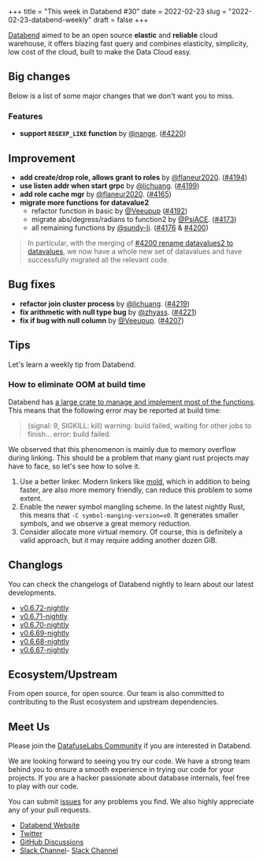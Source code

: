 +++
title = "This week in Databend #30"
date = 2022-02-23
slug = "2022-02-23-databend-weekly"
draft = false
+++

[Databend](https://github.com/datafuselabs/databend) aimed to be an open source **elastic** and **reliable** cloud warehouse, it offers blazing fast query and combines elasticity, simplicity, low cost of the cloud, built to make the Data Cloud easy.

## Big changes

Below is a list of some major changes that we don't want you to miss.

### Features

- **support `REGEXP_LIKE` function**  by [@nange](https://github.com/nange). ([#4220](https://github.com/datafuselabs/databend/pull/4220))

## Improvement

- **add create/drop role, allows grant to roles** by [@flaneur2020](https://github.com/flaneur2020). ([#4194](https://github.com/datafuselabs/databend/pull/4194))
- **use listen addr when start grpc** by [@lichuang](https://github.com/lichuang). ([#4199](https://github.com/datafuselabs/databend/pull/4199))
- **add role cache mgr** by [@flaneur2020](https://github.com/flaneur2020). ([#4165](https://github.com/datafuselabs/databend/pull/4165))
- **migrate more functions for datavalue2**
  - refactor function in basic by [@Veeupup](https://github.com/Veeupup) ([#4192](https://github.com/datafuselabs/databend/pull/4192))
  - migrate abs/degress/radians to function2 by [@PsiACE](https://github.com/PsiACE). ([#4173](https://github.com/datafuselabs/databend/pull/4173))
  - all remaining functions by [@sundy-li](https://github.com/sundy-li). ([#4176](https://github.com/datafuselabs/databend/pull/4176) & [#4200](https://github.com/datafuselabs/databend/pull/4200))

> In particular, with the merging of [#4200 rename datavalues2 to datavalues](https://github.com/datafuselabs/databend/pull/4200), we now have a whole new set of datavalues and have successfully migrated all the relevant code.

## Bug fixes

- **refactor join cluster process** by [@lichuang](https://github.com/lichuang). ([#4219](https://github.com/datafuselabs/databend/pull/4219))
- **fix arithmetic with null type bug** by [@zhyass](https://github.com/zhyass). ([#4221](https://github.com/datafuselabs/databend/pull/4221))
- **fix if bug with null column** by [@Veeupup](https://github.com/veeupup). ([#4207](https://github.com/datafuselabs/databend/pull/4207))

## Tips

Let's learn a weekly tip from Databend.

### How to eliminate OOM at build time

Databend has [a large crate to manage and implement most of the functions](https://github.com/datafuselabs/databend/tree/main/common/functions). This means that the following error may be reported at build time:

> (signal: 9, SIGKILL: kill) warning: build failed, waiting for other jobs to finish... error: build failed.

We observed that this phenomenon is mainly due to memory overflow during linking. This should be a problem that many giant rust projects may have to face, so let's see how to solve it.

1. Use a better linker. Modern linkers like [mold](https://github.com/rui314/mold), which in addition to being faster, are also more memory friendly, can reduce this problem to some extent.
2. Enable the newer symbol mangling scheme. In the latest nightly Rust, this means that `-C symbol-manging-version=v0`. It generates smaller symbols, and we observe a great memory reduction.
3. Consider allocate more virtual memory. Of course, this is definitely a valid approach, but it may require adding another dozen GiB.


## Changlogs

You can check the changelogs of Databend nightly to learn about our latest developments.

- [v0.6.72-nightly](https://github.com/datafuselabs/databend/releases/tag/v0.6.66-nightly)
- [v0.6.71-nightly](https://github.com/datafuselabs/databend/releases/tag/v0.6.65-nightly)
- [v0.6.70-nightly](https://github.com/datafuselabs/databend/releases/tag/v0.6.64-nightly)
- [v0.6.69-nightly](https://github.com/datafuselabs/databend/releases/tag/v0.6.63-nightly)
- [v0.6.68-nightly](https://github.com/datafuselabs/databend/releases/tag/v0.6.62-nightly)
- [v0.6.67-nightly](https://github.com/datafuselabs/databend/releases/tag/v0.6.61-nightly)

## Ecosystem/Upstream

From open source, for open source. Our team is also committed to contributing to the Rust ecosystem and upstream dependencies.

## Meet Us

Please join the [DatafuseLabs Community](https://github.com/datafuselabs/) if you are interested in Databend.

We are looking forward to seeing you try our code. We have a strong team behind you to ensure a smooth experience in trying our code for your projects.
If you are a hacker passionate about database internals, feel free to play with our code.

You can submit [issues](https://github.com/datafuselabs/databend/issues) for any problems you find. We also highly appreciate any of your pull requests.

- [Databend Website](https://databend.rs)
- [Twitter](https://twitter.com/Datafuse_Labs)
- [GitHub Discussions](https://github.com/datafuselabs/databend/discussions)
- [Slack Channel](https://datafusecloud.slack.com/join/shared_invite/zt-nojrc9up-50IRla1Y1h56rqwCTkkDJA)- [Slack Channel](https://datafusecloud.slack.com/join/shared_invite/zt-nojrc9up-50IRla1Y1h56rqwCTkkDJA)

